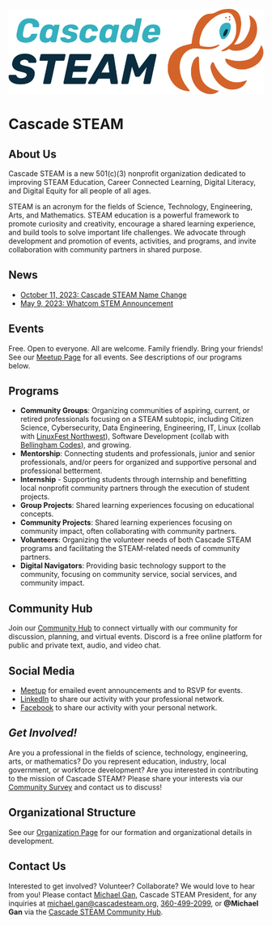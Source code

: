 <style>
  .header {
    display: none;
  }
  .footer {
    display: none;
  }
</style>

[![Cascade STEAM Logo](/assets/images/Cascade_STEAM_horizontal_logo_primary_1.png)](https://cascadesteam.org)

# Cascade STEAM

## About Us
Cascade STEAM is a new 501(c)(3) nonprofit organization dedicated to improving STEAM Education, Career Connected Learning, Digital Literacy, and Digital Equity for all people of all ages.

STEAM is an acronym for the fields of Science, Technology, Engineering, Arts, and Mathematics. STEAM education is a powerful framework to promote curiosity and creativity, encourage a shared learning experience, and build tools to solve important life challenges. We advocate through development and promotion of events, activities, and programs, and invite collaboration with community partners in shared purpose.

## News
- [October 11, 2023: Cascade STEAM Name Change](/news-2023-10-11.md)
- [May 9, 2023: Whatcom STEM Announcement](/news-2023-05-09.md)

## Events
Free. Open to everyone. All are welcome. Family friendly. Bring your friends! See our [Meetup Page](https://meetup.com/cascadesteam) for all events. See descriptions of our programs below.

## Programs
- **Community Groups**: Organizing communities of aspiring, current, or retired professionals focusing on a STEAM subtopic, including Citizen Science, Cybersecurity, Data Engineering, Engineering, IT, Linux (collab with [LinuxFest Northwest](https://lfnw.org)), Software Development (collab with [Bellingham Codes](https://https://bellingham.codes)), and growing.
- **Mentorship**: Connecting students and professionals, junior and senior professionals, and/or peers for organized and supportive personal and professional betterment.
- **Internship** - Supporting students through internship and benefitting local nonprofit community partners through the execution of student projects.
- **Group Projects**: Shared learning experiences focusing on educational concepts.
- **Community Projects**: Shared learning experiences focusing on community impact, often collaborating with community partners.
- **Volunteers**: Organizing the volunteer needs of both Cascade STEAM programs and facilitating the STEAM-related needs of community partners.
- **Digital Navigators**: Providing basic technology support to the community, focusing on community service, social services, and community impact. 

## Community Hub
Join our [Community Hub](http://discord.cascadesteam.org) to connect virtually with our community for discussion, planning, and virtual events. Discord is a free online platform for public and private text, audio, and video chat.

## Social Media
- [Meetup](https://meetup.com/cascadesteam) for emailed event announcements and to RSVP for events.
- [LinkedIn](https://linkedin.com/company/cascadesteam) to share our activity with your professional network.
- [Facebook](https://facebook.com/cascadesteam) to share our activity with your personal network.

## *Get Involved!*
Are you a professional in the fields of science, technology, engineering, arts, or mathematics? Do you represent education, industry, local government, or workforce development? Are you interested in contributing to the mission of Cascade STEAM? Please share your interests via our [Community Survey](http://community-survey.cascadesteam.org) and contact us to discuss!

## Organizational Structure
See our [Organization Page](/organization.md) for our formation and organizational details in development.

## Contact Us
Interested to get involved? Volunteer? Collaborate? We would love to hear from you! Please contact [Michael Gan](https://www.linkedin.com/in/michaelbgan), Cascade STEAM President, for any inquiries at [michael.gan@cascadesteam.org](mailto:michael.gan@cascadesteam.org), [360-499-2099](tel:3604992099), or **@Michael Gan** via the [Cascade STEAM Community Hub](http://discord.cascadesteam.org).
